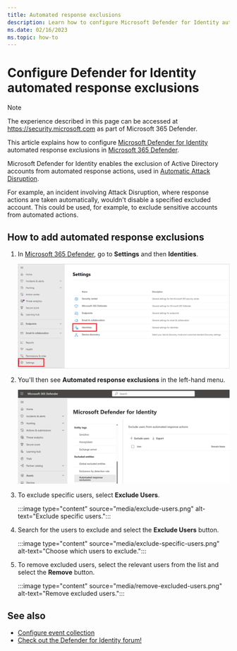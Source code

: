 ```yaml
---
title: Automated response exclusions
description: Learn how to configure Microsoft Defender for Identity automated response exclusions in Microsoft 365 Defender.
ms.date: 02/16/2023
ms.topic: how-to
---
```


# Configure Defender for Identity automated response exclusions

> [!NOTE]
> The experience described in this page can be accessed at <https://security.microsoft.com> as part of Microsoft 365 Defender.

This article explains how to configure [Microsoft Defender for Identity](/defender-for-identity) automated response exclusions in [Microsoft 365 Defender](/microsoft-365/security/defender/overview-security-center).

Microsoft Defender for Identity enables the exclusion of Active Directory accounts from automated response actions, used in [Automatic Attack Disruption](https://techcommunity.microsoft.com/t5/microsoft-365-defender-blog/what-s-new-in-xdr-at-microsoft-ignite/ba-p/3648872).

For example, an incident involving Attack Disruption, where response actions are taken automatically, wouldn't disable a specified excluded account. This could be used, for example, to exclude sensitive accounts from automated actions.

## How to add automated response exclusions

1. In [Microsoft 365 Defender](https://security.microsoft.com/), go to **Settings** and then **Identities**.

    ![Go to Settings, then Identities.](media/settings-identities.png)

1. You'll then see **Automated response exclusions** in the left-hand menu.

    ![Automated response exclusions.](media/automated-response-exclusions.png)

1. To exclude specific users, select **Exclude Users**.

    :::image type="content" source="media/exclude-users.png" alt-text="Exclude specific users.":::

1. Search for the users to exclude and select the **Exclude Users** button.

    :::image type="content" source="media/exclude-specific-users.png" alt-text="Choose which users to exclude.":::

1. To remove excluded users, select the relevant users from the list and select the **Remove** button.

    :::image type="content" source="media/remove-excluded-users.png" alt-text="Remove excluded users.":::

## See also

- [Configure event collection](configure-event-collection.md)
- [Check out the Defender for Identity forum!](<https://aka.ms/MDIcommunity>)
